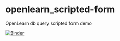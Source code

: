 # openlearn_scripted-form
OpenLearn db query scripted form demo


[![Binder](https://mybinder.org/badge.svg)](https://mybinder.org/v2/gh/psychemedia/openlearn_scripted-form/master?urlpath=scriptedforms/use/openlearn-example.md)
